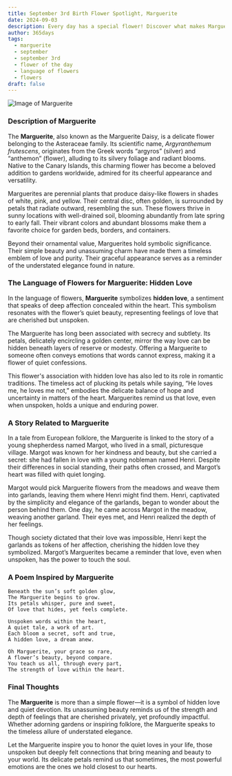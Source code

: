 ```yaml
---
title: September 3rd Birth Flower Spotlight, Marguerite
date: 2024-09-03
description: Every day has a special flower! Discover what makes Marguerite unique as today’s birth flower and its symbolic meaning.
author: 365days
tags:
  - marguerite
  - september
  - september 3rd
  - flower of the day
  - language of flowers
  - flowers
draft: false
---
```


![Image of Marguerite](https://cdn.pixabay.com/photo/2016/09/09/08/30/marguerite-1656357_640.jpg#center)


### Description of Marguerite

The **Marguerite**, also known as the Marguerite Daisy, is a delicate flower belonging to the Asteraceae family. Its scientific name, _Argyranthemum frutescens_, originates from the Greek words “argyros” (silver) and “anthemon” (flower), alluding to its silvery foliage and radiant blooms. Native to the Canary Islands, this charming flower has become a beloved addition to gardens worldwide, admired for its cheerful appearance and versatility.

Marguerites are perennial plants that produce daisy-like flowers in shades of white, pink, and yellow. Their central disc, often golden, is surrounded by petals that radiate outward, resembling the sun. These flowers thrive in sunny locations with well-drained soil, blooming abundantly from late spring to early fall. Their vibrant colors and abundant blossoms make them a favorite choice for garden beds, borders, and containers.

Beyond their ornamental value, Marguerites hold symbolic significance. Their simple beauty and unassuming charm have made them a timeless emblem of love and purity. Their graceful appearance serves as a reminder of the understated elegance found in nature.

### The Language of Flowers for Marguerite: Hidden Love

In the language of flowers, **Marguerite** symbolizes **hidden love**, a sentiment that speaks of deep affection concealed within the heart. This symbolism resonates with the flower’s quiet beauty, representing feelings of love that are cherished but unspoken.

The Marguerite has long been associated with secrecy and subtlety. Its petals, delicately encircling a golden center, mirror the way love can be hidden beneath layers of reserve or modesty. Offering a Marguerite to someone often conveys emotions that words cannot express, making it a flower of quiet confessions.

This flower's association with hidden love has also led to its role in romantic traditions. The timeless act of plucking its petals while saying, “He loves me, he loves me not,” embodies the delicate balance of hope and uncertainty in matters of the heart. Marguerites remind us that love, even when unspoken, holds a unique and enduring power.

### A Story Related to Marguerite

In a tale from European folklore, the Marguerite is linked to the story of a young shepherdess named Margot, who lived in a small, picturesque village. Margot was known for her kindness and beauty, but she carried a secret: she had fallen in love with a young nobleman named Henri. Despite their differences in social standing, their paths often crossed, and Margot’s heart was filled with quiet longing.

Margot would pick Marguerite flowers from the meadows and weave them into garlands, leaving them where Henri might find them. Henri, captivated by the simplicity and elegance of the garlands, began to wonder about the person behind them. One day, he came across Margot in the meadow, weaving another garland. Their eyes met, and Henri realized the depth of her feelings.

Though society dictated that their love was impossible, Henri kept the garlands as tokens of her affection, cherishing the hidden love they symbolized. Margot’s Marguerites became a reminder that love, even when unspoken, has the power to touch the soul.

### A Poem Inspired by Marguerite

```
Beneath the sun’s soft golden glow,  
The Marguerite begins to grow.  
Its petals whisper, pure and sweet,  
Of love that hides, yet feels complete.  

Unspoken words within the heart,  
A quiet tale, a work of art.  
Each bloom a secret, soft and true,  
A hidden love, a dream anew.  

Oh Marguerite, your grace so rare,  
A flower’s beauty, beyond compare.  
You teach us all, through every part,  
The strength of love within the heart.  
```

### Final Thoughts

The **Marguerite** is more than a simple flower—it is a symbol of hidden love and quiet devotion. Its unassuming beauty reminds us of the strength and depth of feelings that are cherished privately, yet profoundly impactful. Whether adorning gardens or inspiring folklore, the Marguerite speaks to the timeless allure of understated elegance.

Let the Marguerite inspire you to honor the quiet loves in your life, those unspoken but deeply felt connections that bring meaning and beauty to your world. Its delicate petals remind us that sometimes, the most powerful emotions are the ones we hold closest to our hearts.